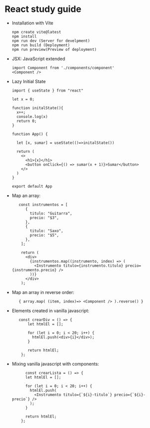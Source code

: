 # React study guide
        
- Installation with Vite

      npm create vite@latest
      npm install
      npm run dev (Server for develpment)
      npm run build (Deployment)
      npm run preview(Preview of deployment)  
         
         
- JSX: JavaScript extended
         
      import Component from './components/component'
      <Component />

- Lazy Initial State
         
      import { useState } from "react"

      let x = 0;

      function initalState(){
        x++;
        console.log(x)
        return 0;
      }

      function App() {

        let [x, sumar] = useState(()=>initalState())

        return (
          <>
            <h1>{x}</h1>
            <button onClick={() => sumar(x + 1)}>Sumar</button>
          </>
        )
      }

      export default App


 
 - Map an array:

          const instrumentos = [
             {
               titulo: "Guitarra",
               precio: "$3",
             },
             {
               titulo: "Saxo",
               precio: "$5",
             },
           ];

           return (
             <div>
               {instrumentos.map((instrumento, index) => (
                 <Instrumento titulo={instrumento.titulo} precio={instrumento.precio} />
               ))}
             </div>
           );
 
- Map an array in reverse order:

         { array.map( (item, index)=> <Component /> ).reverse() } 
         
- Elements created in vanilla javascript:

         const crearDiv = () => {
             let htmlEl = [];

             for (let i = 0; i < 20; i++) {
               htmlEl.push(<div>{i}</div>);
             }

             return htmlEl;
          };
          
          
 - Mixing vanilla javascript with components:          
          
             const crearLista = () => {
             let htmlEl = [];

             for (let i = 0; i < 20; i++) {
               htmlEl.push(
                 <Instrumento titulo={`${i}-titulo`} precio={`${i}-precio`} />
               );
             }

             return htmlEl;
           };
         
         
 
   
